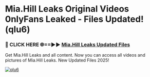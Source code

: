 # Mia.Hill Leaks Original Videos 0nlyFans Leaked - Files Updated! (qlu6)

<h3>🔴 CLICK HERE 🌐==►► <a href="https://hetstrat.blog/NMqPAm" rel="nofollow">Mia.Hill Leaks Updated Files</a></h3>

Get Mia.Hill Leaks and all content. Now you can access all videos and pictures of Mia.Hill Leaks. New Updated Files 2025!

[![qlu6](https://i.imgur.com/K7sEzmb.gif)](https://hetstrat.blog/NMqPAm)
